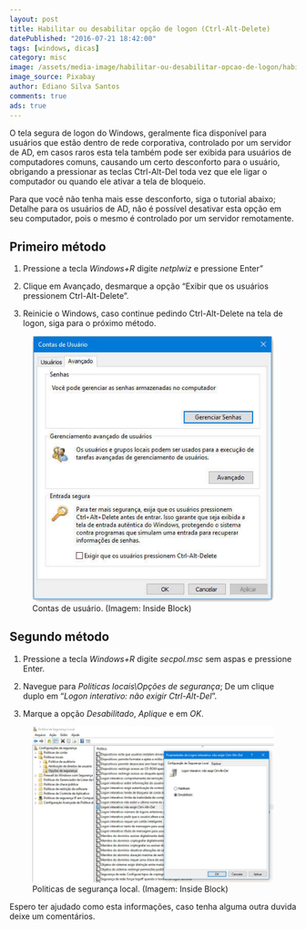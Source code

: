 ```yaml
---
layout: post
title: Habilitar ou desabilitar opção de logon (Ctrl-Alt-Delete)
datePublished: "2016-07-21 18:42:00"
tags: [windows, dicas]
category: misc
image: /assets/media-image/habilitar-ou-desabilitar-opcao-de-logon/habilitar-ou-desabilitar-opcao-de-logon.jpg
image_source: Pixabay
author: Ediano Silva Santos
comments: true
ads: true
---
```


O tela segura de logon do Windows, geralmente fica disponível para usuários que estão dentro de rede corporativa, controlado por um servidor de AD, em casos raros esta tela também pode ser exibida para usuários de computadores comuns, causando um certo desconforto para o usuário, obrigando a pressionar as teclas Ctrl-Alt-Del toda vez que ele ligar o computador ou quando ele ativar a tela de bloqueio.

Para que você não tenha mais esse desconforto, siga o tutorial abaixo; Detalhe para os usuários de AD, não é possível desativar esta opção em seu computador, pois o mesmo é controlado por um servidor remotamente.

## Primeiro método
1. Pressione a tecla *Windows+R* digite *netplwiz* e pressione Enter”

2. Clique em Avançado, desmarque a opção “Exibir que os usuários pressionem Ctrl-Alt-Delete”.

3. Reinicie o Windows, caso continue pedindo Ctrl-Alt-Delete na tela de logon, siga para o próximo método.

<figure class="image">
<img alt="Contas de usuário" src="/assets/media-image/habilitar-ou-desabilitar-opcao-de-logon/contas-de-usuario.jpg">
<figcaption>Contas de usuário. (Imagem: Inside Block)</figcaption>
</figure>

## Segundo método
1. Pressione a tecla *Windows+R* digite *secpol.msc* sem aspas e pressione Enter.

2. Navegue para *Politicas locais\Opções de segurança*; De um clique duplo em “*Logon interativo: não exigir Ctrl-Alt-Del*”.

3. Marque a opção *Desabilitado*, *Aplique* e em *OK*.

<figure class="image">
<img alt="Politicas de segurança local" src="/assets/media-image/habilitar-ou-desabilitar-opcao-de-logon/politicas-de-seguranca.jpg">
<figcaption>Politicas de segurança local. (Imagem: Inside Block)</figcaption>
</figure>

Espero ter ajudado como esta informações, caso tenha alguma outra duvida deixe um comentários.